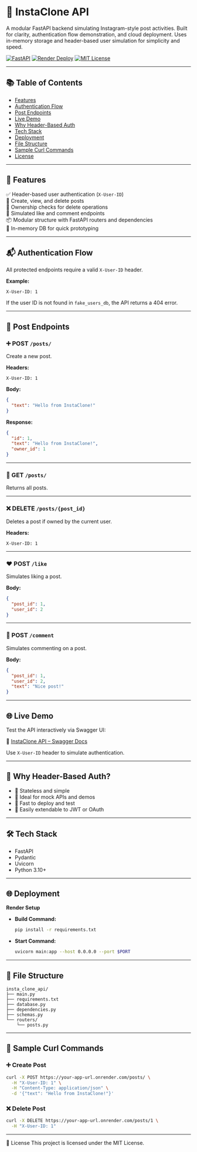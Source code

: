 
# 📸 InstaClone API

A modular FastAPI backend simulating Instagram-style post activities. Built for clarity, authentication flow demonstration, and cloud deployment. Uses in-memory storage and header-based user simulation for simplicity and speed.




[![FastAPI](https://img.shields.io/badge/FastAPI-0.1.0-green)](https://fastapi.tiangolo.com/)
[![Render Deploy](https://img.shields.io/badge/Deploy-Render-blue)](https://render.com/)
[![MIT License](https://img.shields.io/badge/License-MIT-yellow.svg)](https://github.com/nikhxxt/insta_clone_api-/blob/main/LICENSE)


---

## 📚 Table of Contents

- [Features](#-features)  
- [Authentication Flow](#-authentication-flow)  
- [Post Endpoints](#-post-endpoints)  
- [Live Demo](#-live-demo)  
- [Why Header-Based Auth](#-why-header-based-auth)  
- [Tech Stack](#-tech-stack)  
- [Deployment](#-deployment)  
- [File Structure](#-file-structure)  
- [Sample Curl Commands](#-sample-curl-commands)  
- [License](#-license)  

---

## 🚀 Features

✅ Header-based user authentication (`X-User-ID`)  
📝 Create, view, and delete posts  
🔐 Ownership checks for delete operations  
💬 Simulated like and comment endpoints  
📦 Modular structure with FastAPI routers and dependencies  
🧪 In-memory DB for quick prototyping  

---

## 📬 Authentication Flow

All protected endpoints require a valid `X-User-ID` header.

**Example:**

```
X-User-ID: 1
```

If the user ID is not found in `fake_users_db`, the API returns a 404 error.

---

## 📝 Post Endpoints

### ➕ POST `/posts/`  
Create a new post.

**Headers:**
```
X-User-ID: 1
```

**Body:**
```json
{
  "text": "Hello from InstaClone!"
}
```

**Response:**
```json
{
  "id": 1,
  "text": "Hello from InstaClone!",
  "owner_id": 1
}
```

---

### 📄 GET `/posts/`  
Returns all posts.

---

### ❌ DELETE `/posts/{post_id}`  
Deletes a post if owned by the current user.

**Headers:**
```
X-User-ID: 1
```

---

### ❤️ POST `/like`  
Simulates liking a post.

**Body:**
```json
{
  "post_id": 1,
  "user_id": 2
}
```

---

### 💬 POST `/comment`  
Simulates commenting on a post.

**Body:**
```json
{
  "post_id": 1,
  "user_id": 2,
  "text": "Nice post!"
}
```

---

## 🌐 Live Demo

Test the API interactively via Swagger UI:

🔗 [InstaClone API – Swagger Docs](https://insta-clone-api-eyqn.onrender.com/docs)

Use `X-User-ID` header to simulate authentication.

---

## 🔐 Why Header-Based Auth?

- 🔄 Stateless and simple  
- 🧪 Ideal for mock APIs and demos  
- 🚀 Fast to deploy and test  
- 🧩 Easily extendable to JWT or OAuth  

---

## 🛠 Tech Stack

- FastAPI  
- Pydantic  
- Uvicorn  
- Python 3.10+  

---

## 🌐 Deployment

**Render Setup**

- **Build Command:**
  ```bash
  pip install -r requirements.txt
  ```

- **Start Command:**
  ```bash
  uvicorn main:app --host 0.0.0.0 --port $PORT
  ```

---

## 📁 File Structure

```
insta_clone_api/
├── main.py
├── requirements.txt
├── database.py
├── dependencies.py
├── schemas.py
└── routers/
    └── posts.py
```

---

## 🧪 Sample Curl Commands

### ➕ Create Post

```bash
curl -X POST https://your-app-url.onrender.com/posts/ \
  -H "X-User-ID: 1" \
  -H "Content-Type: application/json" \
  -d '{"text": "Hello from InstaClone!"}'
```

### ❌ Delete Post

```bash
curl -X DELETE https://your-app-url.onrender.com/posts/1 \
  -H "X-User-ID: 1"
```

---

📜 License
This project is licensed under the MIT License.

